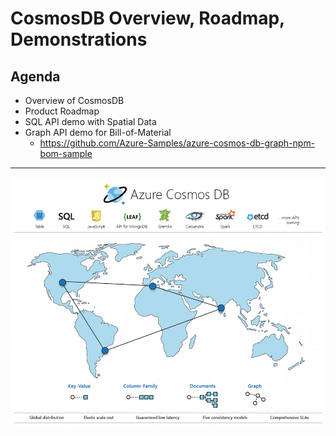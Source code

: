# CosmosDB Overview, Roadmap, Demonstrations

## Agenda

- Overview of CosmosDB
- Product Roadmap
- SQL API demo with Spatial Data
- Graph API demo for Bill-of-Material
  - https://github.com/Azure-Samples/azure-cosmos-db-graph-npm-bom-sample

---

![azure-cosmos-db](img/azure-cosmosdb-2019.png)

